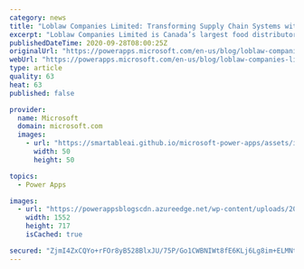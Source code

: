 ```yaml
---
category: news
title: "Loblaw Companies Limited: Transforming Supply Chain Systems with Microsoft Power Platform"
excerpt: "Loblaw Companies Limited is Canada’s largest food distributor and pharmacy leader, the developer of Canada’s top control brand portfolio and most beloved loyalty programs, and a champion for corporate social responsibility. The Supply Chain team used Microsoft Power Platform to rapidly deliver operational"
publishedDateTime: 2020-09-28T08:00:25Z
originalUrl: "https://powerapps.microsoft.com/en-us/blog/loblaw-companies-limited/"
webUrl: "https://powerapps.microsoft.com/en-us/blog/loblaw-companies-limited/"
type: article
quality: 63
heat: 63
published: false

provider:
  name: Microsoft
  domain: microsoft.com
  images:
    - url: "https://smartableai.github.io/microsoft-power-apps/assets/images/organizations/microsoft.com-50x50.jpg"
      width: 50
      height: 50

topics:
  - Power Apps

images:
  - url: "https://powerappsblogscdn.azureedge.net/wp-content/uploads/2020/09/Loblaw_Banner.jpg"
    width: 1552
    height: 717
    isCached: true

secured: "ZjmI4ZxCQYo+rFOr8yB528BlxJU/75P/Go1CWBNIWt8fE6KLj6Lg8im+ELMNtwodFogaKru54NWuSVjABk7qn33wiHEUs/Qr6y59tjJsmYGE6OeUbbwbI0FcIloA1VheTNY68nPEAWYS/pcy0m8JZ+SUOmIecuo9NnLRnX2r6cPrv3AlNXuG+1zms7N2P6lzvUT7Aziq+rMRxqtO/LIuLmLJYNj3nuocJ25dLM9H/A/ha/OJ7J6JlR9xYc8fMHp97OzYcPkwL0HkXDU0L6/4r3DQoMp2fThsPPwLlVWAtY+SB0JE71wQFCOmQ4Vzxmaqo6oyksAYndJPy8spu1S02oU3Gb54kPMsG1Zxqf/sTjY=;IdU09llDQs4oIORawjODKg=="
---
```


